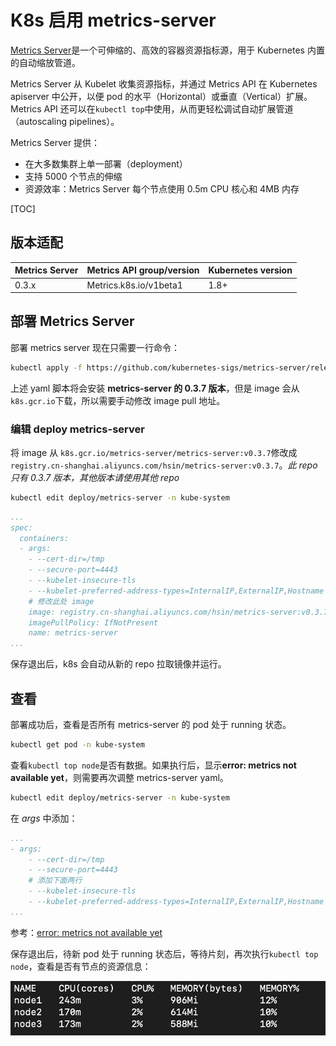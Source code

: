 # K8s 启用 metrics-server

[Metrics Server](https://github.com/kubernetes-sigs/metrics-server)是一个可伸缩的、高效的容器资源指标源，用于 Kubernetes 内置的自动缩放管道。

Metrics Server 从 Kubelet 收集资源指标，并通过 Metrics API 在 Kubernetes apiserver 中公开，以便 pod 的水平（Horizontal）或垂直（Vertical）扩展。Metrics API 还可以在`kubectl top`中使用，从而更轻松调试自动扩展管道（autoscaling pipelines）。

Metrics Server 提供：

- 在大多数集群上单一部署（deployment）
- 支持 5000 个节点的伸缩
- 资源效率：Metrics Server 每个节点使用 0.5m CPU 核心和 4MB 内存

[TOC]

## 版本适配

| Metrics Server | Metrics API group/version | Kubernetes version |
| -------------- | ------------------------- | ------------------ |
| 0.3.x          | Metrics.k8s.io/v1beta1    | 1.8+               |

## 部署 Metrics Server

部署 metrics server 现在只需要一行命令：

```bash
kubectl apply -f https://github.com/kubernetes-sigs/metrics-server/releases/download/v0.3.7/components.yaml
```

上述 yaml 脚本将会安装 **metrics-server 的 0.3.7 版本**，但是 image 会从`k8s.gcr.io`下载，所以需要手动修改 image pull 地址。

### 编辑 deploy metrics-server

将 image 从 `k8s.gcr.io/metrics-server/metrics-server:v0.3.7`修改成`registry.cn-shanghai.aliyuncs.com/hsin/metrics-server:v0.3.7`。*此 repo 只有 0.3.7 版本，其他版本请使用其他 repo*

```bash
kubectl edit deploy/metrics-server -n kube-system
```

```yaml
...
spec:
  containers:
  - args:
    - --cert-dir=/tmp
    - --secure-port=4443
    - --kubelet-insecure-tls
    - --kubelet-preferred-address-types=InternalIP,ExternalIP,Hostname
    # 修改此处 image
    image: registry.cn-shanghai.aliyuncs.com/hsin/metrics-server:v0.3.7
    imagePullPolicy: IfNotPresent
    name: metrics-server
...
```

保存退出后，k8s 会自动从新的 repo 拉取镜像并运行。

## 查看

部署成功后，查看是否所有 metrics-server 的 pod 处于 running 状态。

```bash
kubectl get pod -n kube-system
```

查看`kubectl top node`是否有数据。如果执行后，显示**error: metrics not available yet**，则需要再次调整 metrics-server yaml。

```bash
kubectl edit deploy/metrics-server -n kube-system
```

在 *args* 中添加：

```yaml
...
- args:
    - --cert-dir=/tmp
    - --secure-port=4443
    # 添加下面两行
    - --kubelet-insecure-tls
    - --kubelet-preferred-address-types=InternalIP,ExternalIP,Hostname
...
```

参考：[error: metrics not available yet](https://github.com/kubernetes-sigs/metrics-server/issues/247)

保存退出后，待新 pod 处于 running 状态后，等待片刻，再次执行`kubectl top node`，查看是否有节点的资源信息：

![image-20200802212203811](K8s%E5%90%AF%E7%94%A8metrics-server.assets/image-20200802212203811.png)